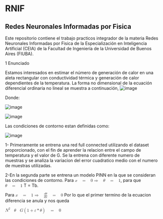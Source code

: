 # RNIF
## Redes Neuronales Informadas por Fisica
Este repositorio contiene el trabajo practicos integrador de la materia Redes Neuronales Informadas por Fisica de la Especialización en Inteligencia Artificial (CEIA) de la Facultad de Ingeniería de la Universidad de Buenos Aires (FIUBA).

1 Enunciado

Estamos interesados en estimar el número de generación de calor en una aleta rectangular con conductividad térmica y generación de calor dependientes de la temperatura. 
La forma no dimensional de la ecuación diferencial ordinaria no lineal se muestra a continuación,
![image](https://github.com/user-attachments/assets/10a0a35e-4560-405f-831a-0f250396cae4)

Donde:

![image](https://github.com/user-attachments/assets/f13c1a29-f5d0-4d9f-af44-82be31789092)

![image](https://github.com/user-attachments/assets/281ec5a0-dd31-4d96-974c-e412c0552471)

Las condiciones de contorno estan definidas como:

![image](https://github.com/user-attachments/assets/5069547b-9d84-4ef5-8ca0-6a5afbcd609f)

1- Primeramente se entrena una red full connected utilizando el dataset proporcionado, con el fin de aprender la relacion entre el campo de temperatura y el valor de G. Se la entrena con diferente numero de muestras y se analiza la variacion del error cuadratico medio con el numero de muestras utilizadas.


2-En la segunda parte se entrena un modelo PINN en la que se consideran las condiciones de contorno.
  Para <math xmlns="http://www.w3.org/1998/Math/MathML"><mi>x</mi><mo>&#xA0;</mo><mo>=</mo><mo>&#xA0;</mo><mn>0</mn><mo>&#x21d2;</mo><mo>&#xA0;</mo><mi>&#x3b8;</mi><mo>&#xA0;</mo><mo>=</mo><mo>&#xA0;</mo><mn>1</mn></math>, para que <math xmlns="http://www.w3.org/1998/Math/MathML"><mi>&#x3b8;</mi><mo>&#xA0;</mo><mo>=</mo><mo>&#xA0;</mo><mn>1</mn></math> T = Tb.
 
 
 Para <math xmlns="http://www.w3.org/1998/Math/MathML"><mi>x</mi><mo>&#xA0;</mo><mo>=</mo><mo>&#xA0;</mo><mn>1</mn><mo>&#x21d2;</mo><mo>&#xA0;</mo><mfrac><mrow><mi>d</mi><mi>&#x3b8;</mi></mrow><mrow><mi>d</mi><mi>x</mi></mrow></mfrac><mo>&#xA0;</mo><mo>=</mo><mo>&#xA0;</mo><mn>0</mn></math>
 Por lo que el primer termino de la ecuacion diferencia se anula y nos queda 
 
 <math xmlns="http://www.w3.org/1998/Math/MathML"><msup><mi>N</mi><mn>2</mn></msup><mo>&#xA0;</mo><mi>&#x3b8;</mi><mo>&#xA0;</mo><mi>G</mi><mo>(</mo><mn>1</mn><mo>+</mo><mi>&#x3b5;</mi><mo>*</mo><mi>&#x3b8;</mi><mo>)</mo><mo>&#xA0;</mo><mo>=</mo><mo>&#xA0;</mo><mn>0</mn></math>
